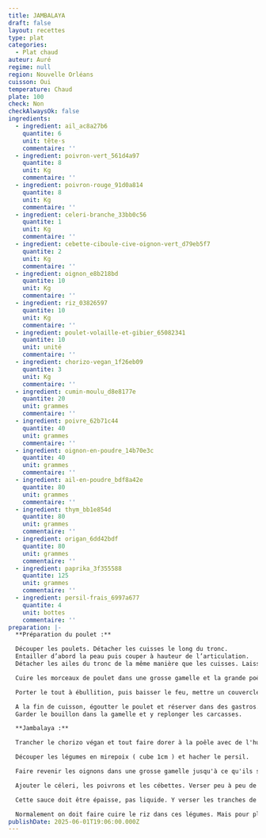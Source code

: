 ```yaml
---
title: JAMBALAYA
draft: false
layout: recettes
type: plat
categories:
  - Plat chaud
auteur: Auré
regime: null
region: Nouvelle Orléans
cuisson: Oui
temperature: Chaud
plate: 100
check: Non
checkAlwaysOk: false
ingredients:
  - ingredient: ail_ac8a27b6
    quantite: 6
    unit: tête·s
    commentaire: ''
  - ingredient: poivron-vert_561d4a97
    quantite: 8
    unit: Kg
    commentaire: ''
  - ingredient: poivron-rouge_91d0a814
    quantite: 8
    unit: Kg
    commentaire: ''
  - ingredient: celeri-branche_33bb0c56
    quantite: 1
    unit: Kg
    commentaire: ''
  - ingredient: cebette-ciboule-cive-oignon-vert_d79eb5f7
    quantite: 2
    unit: Kg
    commentaire: ''
  - ingredient: oignon_e8b218bd
    quantite: 10
    unit: Kg
    commentaire: ''
  - ingredient: riz_03826597
    quantite: 10
    unit: Kg
    commentaire: ''
  - ingredient: poulet-volaille-et-gibier_65082341
    quantite: 10
    unit: unité
    commentaire: ''
  - ingredient: chorizo-vegan_1f26eb09
    quantite: 3
    unit: Kg
    commentaire: ''
  - ingredient: cumin-moulu_d8e8177e
    quantite: 20
    unit: grammes
    commentaire: ''
  - ingredient: poivre_62b71c44
    quantite: 40
    unit: grammes
    commentaire: ''
  - ingredient: oignon-en-poudre_14b70e3c
    quantite: 40
    unit: grammes
    commentaire: ''
  - ingredient: ail-en-poudre_bdf8a42e
    quantite: 80
    unit: grammes
    commentaire: ''
  - ingredient: thym_bb1e854d
    quantite: 80
    unit: grammes
    commentaire: ''
  - ingredient: origan_6dd42bdf
    quantite: 80
    unit: grammes
    commentaire: ''
  - ingredient: paprika_3f355588
    quantite: 125
    unit: grammes
    commentaire: ''
  - ingredient: persil-frais_6997a677
    quantite: 4
    unit: bottes
    commentaire: ''
preparation: |-
  **Préparation du poulet :**

  Découper les poulets. Détacher les cuisses le long du tronc. 
  Entailler d’abord la peau puis couper à hauteur de l’articulation. 
  Détacher les ailes du tronc de la même manière que les cuisses. Laisser les ailes entières. Détacher la poitrine des deux côtés, en coupant prudemment le long du sternum. Garder les carcasses.

  Cuire les morceaux de poulet dans une grosse gamelle et la grande poêle à paella, saisir d’abord le côté peau à feu vif, pendant 5 min environ, puis les retourner. Benner les carcasses et couvrir avec l’eau bouillante. Saler. Plonger les bouquets garnis et les bouillons de légumes sans gluten.

  Porter le tout à ébullition, puis baisser le feu, mettre un couvercle et laisser cuire à feu doux pendant 30min.

  A la fin de cuisson, égoutter le poulet et réserver dans des gastros.  Le dépiauter quand il est moins chaud. Réserver.
  Garder le bouillon dans la gamelle et y replonger les carcasses.

  **Jambalaya :**

  Trancher le chorizo végan et tout faire dorer à la poêle avec de l'huile.

  Découper les légumes en mirepoix ( cube 1cm ) et hacher le persil.

  Faire revenir les oignons dans une grosse gamelle jusqu'à ce qu'ils soient bruns foncés. Ajouter juste assez de bouillon de poulet pour qu'ils fondent.

  Ajouter le céleri, les poivrons et les cébettes. Verser peu à peu de bouillon de poulet. Une fois les légumes tendres, ajouter les assaisonnements petit à petit.

  Cette sauce doit être épaisse, pas liquide. Y verser les tranches de chorizo grillées et le poulets dépiauter.

  Normalement on doit faire cuire le riz dans ces légumes. Mais pour plus de facilité, cuire le riz à part avec le bouillon de poulet.
publishDate: 2025-06-01T19:06:00.000Z
---
```

